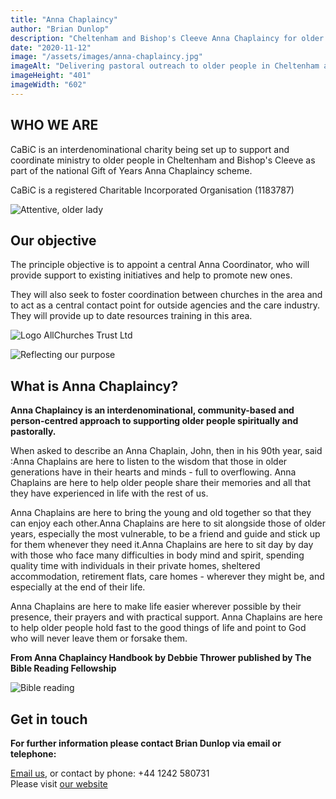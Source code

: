 ```yaml
---
title: "Anna Chaplaincy"
author: "Brian Dunlop"
description: "Cheltenham and Bishop's Cleeve Anna Chaplaincy for older people"
date: "2020-11-12"
image: "/assets/images/anna-chaplaincy.jpg"
imageAlt: "Delivering pastoral outreach to older people in Cheltenham and Bishop's Cleeve"
imageHeight: "401"
imageWidth: "602"
---
```


## WHO WE ARE
CaBiC is an interdenominational charity being set up to support and coordinate ministry to older people in Cheltenham and Bishop's Cleeve as part of the national Gift of Years Anna Chaplaincy scheme.

CaBiC is a registered Charitable Incorporated Organisation (1183787)

![Attentive, older lady](/assets/images/anna-chaplaincy-elderly-lady.jpg "CaBiC coordinates ministry to older people in Cheltenham and Bishop's Cleeve")

## Our objective
The principle objective is to appoint a central Anna Coordinator, who will provide support to existing initiatives and help to promote new ones.

They will also seek to foster coordination between churches in the area and to act as a central contact point for outside agencies and the care industry.  They will provide up to date resources training in this area.

![Logo AllChurches Trust Ltd](/assets/images/anna-chaplaincy-allchurches-trust.jpg "CaBiC is generously supported by grants from AllChurches Trust Ltd")

![Reflecting our purpose](/assets/images/anna-chaplaincy-for-older-people.jpg "Anna Chaplaincy is supporting older people spiritually and pastorally.")

## What is Anna Chaplaincy?

**Anna Chaplaincy is an interdenominational, community-based and person-centred approach to supporting older people spiritually and pastorally.** 

When asked to describe an Anna Chaplain, John, then in his 90th year, said :Anna Chaplains are here to listen to the wisdom that those in older generations have in their hearts and minds - full to overflowing.
Anna Chaplains are here to help older people share their memories and all that they have experienced in life with the rest of us.

Anna Chaplains are here to bring the young and old together so that they can enjoy each other.Anna Chaplains are here to sit alongside those of older years, especially the most vulnerable, to be a friend and guide and stick up for them whenever they need it.Anna Chaplains are here to sit day by day with those who face many difficulties in body mind and spirit, spending quality time with individuals in their private homes, sheltered accommodation, retirement flats, care homes - wherever they might be, and especially at the end of their life.

Anna Chaplains are here to make life easier wherever possible by their presence, their prayers and with practical support.
Anna Chaplains are here to help older people hold fast to the good things of life and point to God who will never leave them or forsake them.

**From Anna Chaplaincy Handbook by Debbie Thrower published by The Bible Reading Fellowship**

![Bible reading](/assets/images/anna-chaplaincy-bible-reading.jpg "CaBiC supports chaplaincy for older people in Cheltenham and Bishop's Cleeve.")

## Get in touch

**For further information please contact Brian Dunlop via email or telephone:**

[Email us](mailto:info@cabic.co.uk), or contact by phone: +44 1242 580731  
Please visit [our website](https://www.cabic.co.uk) 